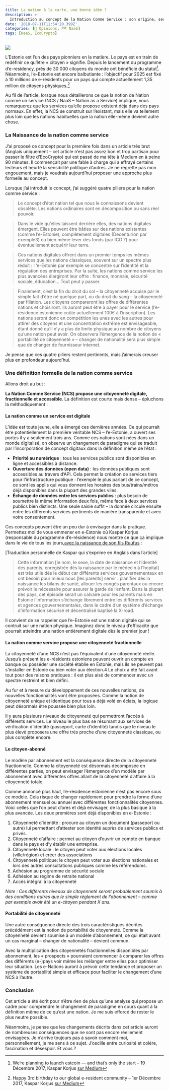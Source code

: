 ```yaml
---
title: La nation à la carte, une bonne idée ? 
description: >-
  Introduction au concept de la Nation Comme Service : son origine, ses enjeux et ses conséquences.
date: '2018-07-11T11:54:20.399Z'
categories: [🧔 Opinions, 🗺 NaaS]
tags: [NaaS, EcoCrypto]
---
```


![](/img/2018/naas/cover.jpeg)

L’Estonie est l’un des pays pionniers en la matière. Le pays est en train de redéfinir ce qu’être « citoyen » signifie. Depuis le lancement du programme d’e-residency, près de 30 000 citoyens du monde ont bénéficié du statut[^1]. Néanmoins, l’e-Estonie est encore balbutiante : l’objectif pour 2025 est fixé à 10 millions de e-résidents pour un pays qui compte actuellement 1,35 million de citoyens physiques.[^2]

Au fil de l’article, lorsque nous détaillerons ce que la notion de Nation comme un service (NCS / NaaS – Nation as a Service) implique, vous remarquerez que les services qu’elle propose existent déjà dans des pays normaux. En effet, la NCS se construit sur l’existant, mais elle va tellement plus loin que les nations habituelles que la nation elle-même devient autre chose.

### La Naissance de la nation comme service

J’ai proposé ce concept pour la première fois dans un article très brut (Anglais uniquement – cet article n’est pas assez bon et trop partisan pour passer le filtre d’EcoCrypto) qui est passé de ma tête à Medium en à peine 90 minutes. Il commençait par une fable à charge qui a effrayé certains lecteurs et heurté la sensibilité politique d’autres. Je ne regrette pas mon engouement, mais je voudrais aujourd’hui proposer une approche plus formelle au concept.

Lorsque j’ai introduit le concept, j’ai suggéré quatre piliers pour la nation comme service :
> Le concept d’état nation tel que nous le connaissons devient obsolète. Les nations ordinaires sont en décomposition ou sans réel pouvoir.

> Dans le vide qu’elles laissent derrière elles, des nations digitales émergent. Elles peuvent être bâties sur des nations existantes (comme l’e-Estonie), complètement digitales (Decenturion par exemple3) ou bien même lever des fonds (par ICO ?) pour éventuellement acquérir leur terre.

> Ces nations digitales offrent dans un premier temps les mêmes services que les nations classiques, souvent sur un spectre plus réduit : l ‘e-Estonie par exemple se concentre sur l’identité et la régulation des entreprises. Par la suite, les nations comme service les plus avancées élargiront leur offre : finance, monnaie, sécurité sociale, éducation… Tout peut y passer.

> Finalement, c’est la fin du droit du sol – la citoyenneté acquise par le simple fait d’être né quelque part, ou du droit du sang – la citoyenneté par filiation. Les citoyens compareront les offres de différentes nations et choisiront. Ils auront peut être à payer pour le service (l’e-résidence estonienne coûte actuellement 100€ à l’inscription). Les nations seront donc en compétition les unes avec les autres pour attirer des citoyens et une concentration extrême est envisageable, étant donné qu’il n’y a plus de limite physique au nombre de citoyens qu’une nation peut avoir. On observera l’émergence de la notion de « portabilité de citoyenneté » – changer de nationalité sera plus simple que de changer de fournisseur internet.

Je pense que ces quatre piliers restent pertinents, mais j’aimerais creuser plus en profondeur aujourd’hui.

### Une définition formelle de la nation comme service

Allons droit au but :

**La Nation Comme Service (NCS) propose une citoyenneté digitale, fractionnelle et accessible**. La définition est courte mais dense – épluchons la méthodiquement :

#### La nation comme un service est digitale

L’idée est toute jeune, elle a émergé ces dernières années. Ce qui pourrait être potentiellement la première véritable NCS – l’e-Estonie, a ouvert ses portes il y a seulement trois ans. Comme ces nations sont nées dans un monde digitalisé, on observe un changement de paradigme qui se traduit par l’incorporation de concept digitaux dans la définition même de l’état :


- **Priorité au numérique** : tous les services publics sont disponibles en ligne et accessibles à distance.
- **Ouverture des données (open data)** : les données publiques sont accessibles au travers d’API. Cela permet la création de services tiers pour l’infrastructure publique : l’exemple le plus parlant de ce concept, ce sont les applis qui vous donnent les horaires des bus/trains/métros déjà disponibles dans la plupart des grandes viles.
- **Échange de données entre les services publics** : plus besoin de soumettre la même information deux fois, même face à deux services publics bien distincts. Une seule saisie suffit – la donnée circule ensuite entre les différents services pertinents de manière transparente et avec votre consentement.

Ces concepts peuvent être un peu dur à envisager dans la pratique. Permettez moi de vous emmener en e-Estonie où Kaspar Korjus (responsable du programme d’e-résidence) nous montre ce que ça implique dans le vie de tous les jours,[avec la naissance de son fils Ruufus](https://medium.com/e-residency-blog/what-is-a-nation-children-born-today-will-grow-up-with-a-radically-different-answer-b31f14403c3c) :

[Traduction personnelle de Kaspar qui s’exprime en Anglais dans l’article] 

> Cette information [le nom, le sexe, la date de naissance et l’identité des parents, enregistrée dès la naissance par le médecin à l’hopital] est très utile dès le début car différents services gouvernementaux en ont besoin pour mieux nous [les parents] servir : planifier dès la naissance les bilans de santé, allouer les congés parentaux ou encore prévoir le nécessaire pour assurer la garde de l’enfant. Dans la plupart des pays, cet épisode serait un calvaire pour les parents mais en Estonie l’information s’échange librement entre les différents services et agences gouvernementales, dans le cadre d’un système d’échange d’information sécurisé et décentralisé baptisé la X-road.

Il convient de se rappeler que l’e-Estonie est une nation digitale qui se contruit sur une nation physique. Imaginez donc le niveau d’efficacité que pourrait atteindre une nation entièrement digitale dès le premier jour !

#### La nation comme service propose une citoyenneté fractionnelle

La citoyenneté d’une NCS n’est pas l’équivalent d’une citoyenneté réelle. Jusqu’à présent les e-résidents estoniens peuvent ouvrir un compte en banque ou posséder une société établie en Estonie, mais ils ne peuvent pas s’installer en Estonie ou bien voter aux élection.4 Le choix a été fait avant tout pour des raisons pratiques : il est plus aisé de commencer avec un spectre restreint et bien défini.

Au fur et à mesure du développement de ces nouvelles nations, de nouvelles fonctionnalités vont être proposées. Comme la notion de citoyenneté unique et identique pour tous a déjà volé en éclats, la logique peut désormais être poussée bien plus loin.

Il y aura plusieurs niveaux de citoyenneté qui permettront l’accès à différents services. Le niveau le plus bas se résumant aux services de vérification d’identité (passeport, carte d’identité) tandis que le niveau le plus élevé proposera une offre très proche d’une citoyenneté classique, ou plus complète encore.

#### Le citoyen-abonné

Le modèle par abonnement est la conséquence directe de la citoyenneté fractionnelle. Comme la citoyenneté est désormais décomposée en différentes parties, on peut envisager l’émergence d’un modèle par abonnement avec différentes offres allant de la citoyenneté d’affaire à la citoyenneté totale.

Comme annoncé plus haut, l’e-résidence estonienne n’est pas encore sous ce modèle. Cela risque de changer rapidement pour prendre la forme d’une abonnement mensuel ou annuel avec différentes fonctionnalités citoyennes. Voici celles que l’on peut d’ores et déjà envisager, de la plus basique à la plus avancée. Les deux premières sont déjà disponibles en e-Estonie :


1. Citoyenneté d’identité : procure au citoyen un document (passeport ou autre) lui permettant d’attester son identité auprès de services publics et privés.
2. Citoyenneté d’affaire : permet au citoyen d’ouvrir un compte en banque dans le pays et d’y établir une entreprise.
3. Citoyenneté locale : le citoyen peut voter aux élections locales (ville/région) et créer des associations
4. Citoyenneté politique: le citoyen peut voter aux élections nationales et lors des autres consultations publiques comme les référendums.
5. Adhésion au programme de sécurité sociale
6. Adhésion au régime de retraite national
7. Accès intégral à la citoyenneté

*Note : Ces différents niveaux de citoyenneté seront probablement soumis à des conditions autres que le simple règlement de l’abonnement – comme par exemple avoir été un e-citoyen pendant X ans.*

#### Portabilité de citoyenneté

Une autre conséquence directe des trois caractéristiques décrites précédément est la notion de portabilité de citoyenneté. Comme la citoyenneté devient soumise à un modèle d’abonnement, ce qui était avant un cas marginal – changer de nationalité – devient commun.

Avec la multiplication des citoyennetés fractionnelles disponibles par abonnement, les « prospects » pourraient commencer à comparer les offres des différents (e-)pays voir même les mélanger entre elles pour optimiser leur situation. Les e-Nations auront à prévoir cette tendance et proposer un système de portabilité simple et efficace pour faciliter le changement d’une NCS à l’autre.

### Conclusion

Cet article a été écrit pour n’être rien de plus qu’une analyse qui propose un cadre pour comprendre le changement de paradigme en cours quant à la définition même de ce qu’est une nation. Je me suis efforcé de rester le plus neutre possible.

Néanmoins, je pense que les changements décrits dans cet article auront de nombreuses conséquences que ne sont pas encore réellement envisagées. Je n’arrive toujours pas à savoir comment moi, personnellement, je me sens à ce sujet. J’oscille entre curiosité et colère, fascination et désespoir. Et vous ?

[^1]: We’re planning to launch estcoin — and that’s only the start – 19 Décembre 2017, Kaspar Korjus [sur Medium](https://medium.com/e-residency-blog/were-planning-to-launch-estcoin-and-that-s-only-the-start-310aba7f3790)

[^2]: Happy 3rd birthday to our global e-resident community – 1er Décembre 2017, Kaspar Korjus [sur Medium](https://medium.com/@kaspar.korjus/happy-3rd-birthday-to-our-global-e-resident-community-7143adc73994)